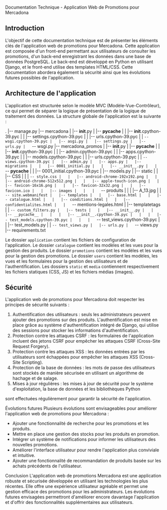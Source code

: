Documentation Technique - Application Web de Promotions pour Mercadona

## Introduction

L'objectif de cette documentation technique est de présenter les éléments clés de l'application web de promotions pour Mercadona. Cette application est composée d'un front-end permettant aux utilisateurs de consulter les promotions, d'un back-end enregistrant les données dans une base de données PostgreSQL. Le back-end est développé en Python en utilisant Django, et le front-end utilise des templates HTML/CSS. Cette documentation abordera également la sécurité ainsi que les évolutions futures possibles de l'application.

## Architecture de l'application

L'application est structurée selon le modèle MVC (Modèle-Vue-Contrôleur), ce qui permet de séparer la logique de présentation de la logique de traitement des données. La structure globale de l'application est la suivante :



.
|-- manage.py
|-- mercadona
|   |-- __init__.py
|   |-- __pycache__
|   |   |-- __init__.cpython-39.pyc
|   |   |-- settings.cpython-39.pyc
|   |   |-- urls.cpython-39.pyc
|   |   `-- wsgi.cpython-39.pyc
|   |-- asgi.py
|   |-- settings.py
|   |-- urls.py
|   `-- wsgi.py
|-- mercadona_promos
|   |-- __init__.py
|   |-- __pycache__
|   |   |-- __init__.cpython-39.pyc
|   |   |-- admin.cpython-39.pyc
|   |   |-- apps.cpython-39.pyc
|   |   |-- models.cpython-39.pyc
|   |   |-- urls.cpython-39.pyc
|   |   `-- views.cpython-39.pyc
|   |-- admin.py
|   |-- apps.py
|   |-- migrations
|   |   |-- 0001_initial.py
|   |   |-- __init__.py
|   |   `-- __pycache__
|   |       |-- 0001_initial.cpython-39.pyc
|   |-- models.py
|   |-- static
|   |   |-- CSS
|   |   |   `-- style.css
|   |   |-- android-chrome-192x192.png
|   |   |-- android-chrome-512x512.png
|   |   |-- apple-touch-icon.png
|   |   |-- favicon-16x16.png
|   |   |-- favicon-32x32.png
|   |   |-- favicon.ico
|   |   |-- images
|   |   |   `-- produits
|   |   |       |-- A_13.jpg
|   |   `-- site.webmanifest
|   |-- templates
|   |   |-- base.html
|   |   |-- catalogue.html
|   |   |-- conditions.html
|   |   |-- confidentialites.html
|   |   `-- mentions-legales.html
|   |-- templatetags
|   |   `-- custom_filters.py
|   |-- tests
|   |   |-- __init__.py
|   |   |-- __pycache__
|   |   |   |-- __init__.cpython-39.pyc
|   |   |   |-- test_models.cpython-39.pyc
|   |   |   `-- test_views.cpython-39.pyc
|   |   |-- test_models.py
|   |   `-- test_views.py
|   |-- urls.py
|   `-- views.py
|-- requirements.txt

Le dossier `application` contient les fichiers de configuration de l'application. Le dossier `catalogue` contient les modèles et les vues pour la gestion des produits. Le dossier `promotions` contient les modèles et les vues pour la gestion des promotions. Le dossier `users` contient les modèles, les vues et les formulaires pour la gestion des utilisateurs et de l'authentification. Les dossiers `static` et `media` contiennent respectivement les fichiers statiques (CSS, JS) et les fichiers médias (images).

## Sécurité

L'application web de promotions pour Mercadona doit respecter les principes de sécurité suivants :

1. Authentification des utilisateurs : seuls les administrateurs peuvent ajouter des promotions sur des produits. L'authentification est mise en place grâce au système d'authentification intégré de Django, qui utilise des sessions pour stocker les informations d'authentification.
2. Protection contre les attaques CSRF : les formulaires de l'application incluent des jetons CSRF pour empêcher les attaques CSRF (Cross-Site Request Forgery).
3. Protection contre les attaques XSS : les données entrées par les utilisateurs sont échappées pour empêcher les attaques XSS (Cross-Site Scripting).
4. Protection de la base de données : les mots de passe des utilisateurs sont stockés de manière sécurisée en utilisant un algorithme de hachage et de salage.
5. Mises à jour régulières : les mises à jour de sécurité pour le système d'exploitation, la base de données et les bibliothèques Python

sont effectuées régulièrement pour garantir la sécurité de l'application.

Évolutions futures
Plusieurs évolutions sont envisageables pour améliorer l'application web de promotions pour Mercadona :

* Ajouter une fonctionnalité de recherche pour les promotions et les produits.
* Mettre en place une gestion des stocks pour les produits en promotion.
* Intégrer un système de notifications pour informer les utilisateurs des nouvelles promotions.
* Améliorer l'interface utilisateur pour rendre l'application plus conviviale et intuitive.
* Ajouter une fonctionnalité de recommandation de produits basée sur les achats précédents de l'utilisateur.

Conclusion
L'application web de promotions Mercadona est une application robuste et sécurisée développée en utilisant les technologies les plus récentes. Elle offre une expérience utilisateur agréable et permet une gestion efficace des promotions pour les administrateurs. Les évolutions futures envisagées permettront d'améliorer encore davantage l'application et d'offrir des fonctionnalités supplémentaires aux utilisateurs.

